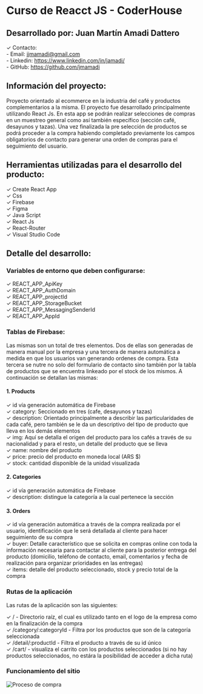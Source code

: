 # Curso de Reacct JS - CoderHouse

## Desarrollado por: Juan Martín Amadi Dattero

✓ Contacto:  
    - Email: jjmamadi@gmail.com  
    - Linkedin: https://www.linkedin.com/in/jamadi/  
    - GitHub: https://github.com/jmamadi  

## Información del proyecto:

Proyecto orientado al ecommerce en la industria del café y productos complementarios a la misma. El proyecto fue desarrollado principalmente utilizando React Js. En esta app se podrán realizar selecciones de compras en un muestreo general como así también específico (sección café, desayunos y tazas). Una vez finalizada la pre selección de productos se podrá proceder a la compra habiendo completado previamente los campos obligatorios de contacto para generar una orden de compras para el seguimiento del usuario.

## Herramientas utilizadas para el desarrollo del producto:

✓ Create React App  
✓ Css  
✓ Firebase  
✓ Figma  
✓ Java Script  
✓ React Js  
✓ React-Router  
✓ Visual Studio Code  

## Detalle del desarrollo:

### Variables de entorno que deben configurarse:

✓ REACT_APP_ApiKey  
✓ REACT_APP_AuthDomain  
✓ REACT_APP_projectId  
✓ REACT_APP_StorageBucket  
✓ REACT_APP_MessagingSenderId  
✓ REACT_APP_AppId  

### Tablas de Firebase:
Las mismas son un total de tres elementos. Dos de ellas son generadas de manera manual por la empresa y una tercera de manera automática a medida en que los usuarios van generando ordenes de compra. Esta tercera se nutre no solo del formulario de contacto sino también por la tabla de productos que se encuentra linkeado por el stock de los mismos. A continuación se detallan las mismas:

#### 1. Products
✓ id vía generación automática de Firebase  
✓ category: Seccionado en tres (cafe, desayunos y tazas)  
✓ description: Orientado principalmente a describir las particularidades de cada café, pero también se le da un descriptivo del tipo de producto que lleva en los demás elementos  
✓ img: Aquí se detalla el origen del producto para los cafés a través de su nacionalidad y para el resto, un detalle del producto que se lleva  
✓ name: nombre del producto  
✓ price: precio del producto en moneda local (ARS $)  
✓ stock: cantidad disponible de la unidad visualizada  

#### 2. Categories
✓ id vía generación automática de Firebase  
✓ description: distingue la categoría a la cual pertenece la sección  

#### 3. Orders
✓ id vía generación automática a través de la compra realizada por el usuario, identificación que le será detallada al cliente para hacer seguimiento de su compra  
✓ buyer: Detalle característico que se solicita en compras online con toda la información necesaria para contactar al cliente para la posterior entrega del producto (domicilio, teléfono de contacto, email, comentarios y fecha de realización para organizar prioridades en las entregas)  
✓ items: detalle del producto seleccionado, stock y precio total de la compra  

### Rutas de la aplicación

Las rutas de la aplicación son las siguientes:

✓ / - Directorio raíz, el cual es utilizado tanto en el logo de la empresa como en la finalización de la compra  
✓ /category/:categoryId - Filtra por los productos que son de la categoría seleccionada  
✓ /detail/:productId - Filtra el producto a través de su id único  
✓ /cart/ - visualiza el carrito con los productos seleccionados (si no hay productos seleccionados, no estára la posibilidad de   acceder a dicha ruta)  

### Funcionamiento del sitio

![Proceso de compra](https://agiongrande.github.io/deautor-react/deautor/public/proceso.gif)